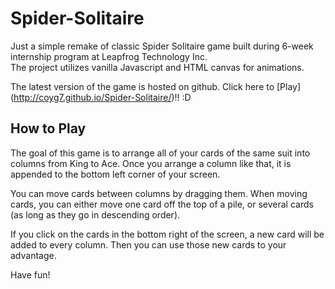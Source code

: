 # Spider-Solitaire

Just a simple remake of classic Spider Solitaire game built during 6-week internship program at Leapfrog Technology Inc.  
The project utilizes vanilla Javascript and HTML canvas for animations.

The latest version of the game is hosted on github. Click here to [Play] (http://coyg7.github.io/Spider-Solitaire/)!! :D 

## How to Play
The goal of this game is to arrange all of your cards of the same suit into columns from King to Ace. Once you arrange a column like that, it is appended to the bottom left corner of your screen. 

You can move cards between columns by dragging them. When moving cards, you can either move one card off the top of a pile, or several cards (as long as they go in descending order).

If you click on the cards in the bottom right of the screen, a new card will be added to every column. Then you can use those new cards to your advantage.

Have fun!


